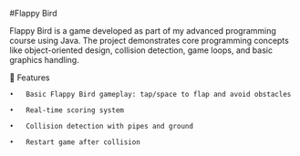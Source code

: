 #Flappy Bird

Flappy Bird is a game developed as part of my advanced programming course using Java. The project demonstrates core programming concepts like object-oriented design, collision detection, game loops, and basic graphics handling.

🚀 Features

	•	Basic Flappy Bird gameplay: tap/space to flap and avoid obstacles
 
	•	Real-time scoring system
 
	•	Collision detection with pipes and ground
 
	•	Restart game after collision

 
